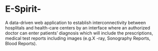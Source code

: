 # E-Spirit-
A data-driven web application to establish interconnectivity between hosplitals and health-care centers by an interface 
where an authorized doctor can enter patients’ diagnosis which will include  the prescriptions, medical test reports including 
images (e.g.X -ray, Sonography Reports, Blood Reports).
